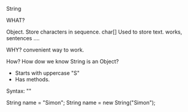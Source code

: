 String

WHAT?

Object.
Store characters in sequence.
char[]
Used to store text. works, sentences ....

WHY?
convenient way to work.

How?
How dow we know String is an Object?
- Starts with uppercase "S"
- Has methods.

Syntax: ""

String name = "Simon";
String name = new String("Simon");




